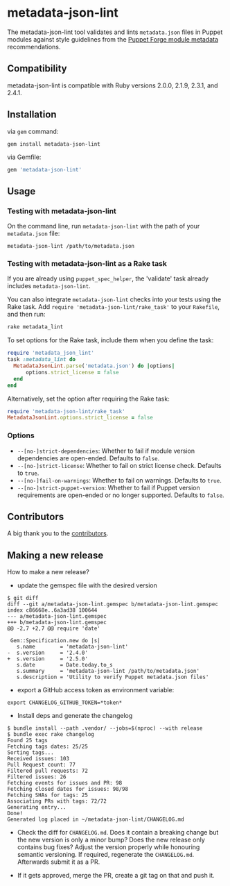 # metadata-json-lint

The metadata-json-lint tool validates and lints `metadata.json` files in Puppet modules against style guidelines from the [Puppet Forge module metadata](https://docs.puppet.com/puppet/latest/modules_publishing.html#write-a-metadatajson-file) recommendations.

## Compatibility

metadata-json-lint is compatible with Ruby versions 2.0.0, 2.1.9, 2.3.1, and 2.4.1.

## Installation

via `gem` command:
``` shell
gem install metadata-json-lint
```

via Gemfile:
``` ruby
gem 'metadata-json-lint'
```

## Usage

### Testing with metadata-json-lint

On the command line, run `metadata-json-lint` with the path of your `metadata.json` file:

```shell
metadata-json-lint /path/to/metadata.json
```

### Testing with metadata-json-lint as a Rake task

If you are already using `puppet_spec_helper`, the 'validate' task already includes `metadata-json-lint`.

You can also integrate `metadata-json-lint` checks into your tests using the Rake task. Add `require 'metadata-json-lint/rake_task'` to your `Rakefile`, and then run:

```ruby
rake metadata_lint
```

To set options for the Rake task, include them when you define the task:

```ruby
require 'metadata_json_lint'
task :metadata_lint do
  MetadataJsonLint.parse('metadata.json') do |options|
      options.strict_license = false
  end
end
```

Alternatively, set the option after requiring the Rake task:

```ruby
require 'metadata-json-lint/rake_task'
MetadataJsonLint.options.strict_license = false
```

### Options

* `--[no-]strict-dependencies`: Whether to fail if module version dependencies are open-ended. Defaults to `false`.
* `--[no-]strict-license`: Whether to fail on strict license check. Defaults to `true`.
* `--[no-]fail-on-warnings`: Whether to fail on warnings. Defaults to `true`.
* `--[no-]strict-puppet-version`: Whether to fail if Puppet version requirements are open-ended or no longer supported. Defaults to `false`.

## Contributors

A big thank you to the [contributors](https://github.com/voxpupuli/metadata-json-lint/graphs/contributors).

## Making a new release

How to make a new release?

* update the gemspec file with the desired version

```console
$ git diff
diff --git a/metadata-json-lint.gemspec b/metadata-json-lint.gemspec
index c86668e..6a3ad38 100644
--- a/metadata-json-lint.gemspec
+++ b/metadata-json-lint.gemspec
@@ -2,7 +2,7 @@ require 'date'

 Gem::Specification.new do |s|
   s.name        = 'metadata-json-lint'
-  s.version     = '2.4.0'
+  s.version     = '2.5.0'
   s.date        = Date.today.to_s
   s.summary     = 'metadata-json-lint /path/to/metadata.json'
   s.description = 'Utility to verify Puppet metadata.json files'
```

* export a GitHub access token as environment variable:

```console
export CHANGELOG_GITHUB_TOKEN=*token*
```

* Install deps and generate the changelog

```console
$ bundle install --path .vendor/ --jobs=$(nproc) --with release
$ bundle exec rake changelog
Found 25 tags
Fetching tags dates: 25/25
Sorting tags...
Received issues: 103
Pull Request count: 77
Filtered pull requests: 72
Filtered issues: 26
Fetching events for issues and PR: 98
Fetching closed dates for issues: 98/98
Fetching SHAs for tags: 25
Associating PRs with tags: 72/72
Generating entry...
Done!
Generated log placed in ~/metadata-json-lint/CHANGELOG.md
```

* Check the diff for `CHANGELOG.md`. Does it contain a breaking change but the
new version is only a minor bump? Does the new release only contains bug fixes?
Adjust the version properly while honouring semantic versioning. If required,
regenerate the `CHANGELOG.md`. Afterwards submit it as a PR.

* If it gets approved, merge the PR, create a git tag on that and push it.

